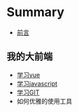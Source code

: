 # Summary

* [前言](README.md)

## 我的大前端

* [学习vue](xue-xi-qian-duan/vue.md)
* [学习javascript](xue-xi-qian-duan/xue-xi-javascript.md)
* [学习GIT](xue-xi-qian-duan/xue-xi-git.md)
* 如何优雅的使用工具

